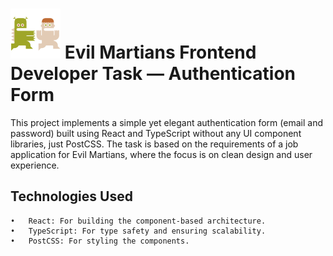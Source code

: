 # [![evilmartians](src/assets/evilMartians.svg)](https://evilmartians.com/) Evil Martians Frontend Developer Task — Authentication Form

This project implements a simple yet elegant authentication form (email and password) built using React and TypeScript without any UI component libraries, just PostCSS. 
The task is based on the requirements of a job application for Evil Martians, where the focus is on clean design and user experience.

## Technologies Used

	•	React: For building the component-based architecture.
	•	TypeScript: For type safety and ensuring scalability.
    •	PostCSS: For styling the components.

